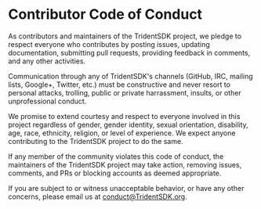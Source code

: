 # Contributor Code of Conduct

As contributors and maintainers of the TridentSDK project, we pledge to respect everyone who contributes by posting issues, updating documentation, submitting pull requests, providing feedback in comments, and any other activities.

Communication through any of TridentSDK's channels (GitHub, IRC, mailing lists, Google+, Twitter, etc.) must be constructive and never resort to personal attacks, trolling, public or private harrassment, insults, or other unprofessional conduct.

We promise to extend courtesy and respect to everyone involved in this project regardless of gender, gender identity, sexual orientation, disability, age, race, ethnicity, religion, or level of experience. We expect anyone contributing to the TridentSDK project to do the same.

If any member of the community violates this code of conduct, the maintainers of the TridentSDK project may take action, removing issues, comments, and PRs or blocking accounts as deemed appropriate.

If you are subject to or witness unacceptable behavior, or have any other concerns, please email us at [conduct@TridentSDK.org](mailto:coc@TridentSDK.org).
